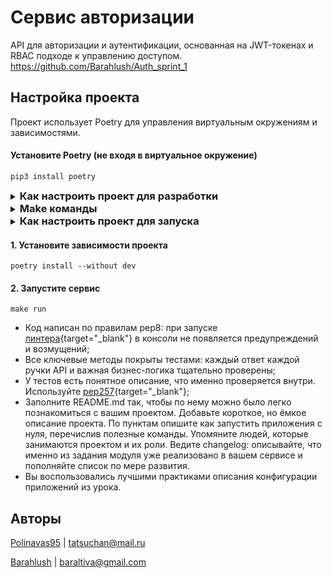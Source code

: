 # Сервис авторизации
API для авторизации и аутентификации, основанная на JWT-токенах и RBAC подходе к управлению доступом.
https://github.com/Barahlush/Auth_sprint_1

## Настройка проекта
Проект использует Poetry для управления виртуальным окружениям и зависимостями.
#### Установите Poetry (не входя в виртуальное окружение)
```shell
pip3 install poetry
```

<details>
<summary><h3 style="display: inline;"> 
Как настроить проект для разработки
</h3></summary>

#### 1. Установите зависимости проекта
```shell
poetry install
```

#### 2. Используйте команды poetry для работы
https://python-poetry.org/docs/cli/

https://python-poetry.org/docs/managing-dependencies/

**Активировать виртуальное окружение:**
```shell
poetry shell
```

**Запустить команду в виртуальном окружении** (можно запускать извне окружения)
```shell
poetry run python3 auth_service/src/main.py # пример запуска команды
```

**Установить библиотеку в виртуальном окружении** (можно запускать извне окружения)
```shell
poetry add pendulum==2.0.5 # пример установки библиотеки
```
**Установить библиотеку, которая используется только в разработке** (можно запускать извне окружения)
```shell
poetry add pendulum==2.0.5 --group dev
```

#### 3. Установите pre-commit хуки
```shell
poetry run pre-commit install
```

#### 4. Создание новой версии миграционной БД
```shell
make new_database_revision
```
Источник: https://alembic.sqlalchemy.org/en/latest/tutorial.html
</details>


<details>
<summary><h3 style="display: inline;"> 
Make команды
</h3></summary>

- `make tests` - запускает тесты из `./tests`
- `make lint` - проводит линтинг с помощью ruff (flake8 + isort + ...), mypy и blue (форк blake)
- `make format` - форматирует код с помощью blue
- `make build` - собирает сервис через docker-compose
- `make run` - запускает сервис через docker-compose

</details>

<details>
<summary><h3 style="display: inline;"> 
Как настроить проект для запуска
</h3></summary>
</details>

#### 1. Установите зависимости проекта
```shell
poetry install --without dev
```

#### 2. Запустите сервис
```shell
make run
```

- Код написан по правилам pep8: при запуске [линтера](https://semakin.dev/2020/05/python_linters/){target="_blank"} в консоли не появляется предупреждений и возмущений;
- Все ключевые методы покрыты тестами: каждый ответ каждой ручки API и важная бизнес-логика тщательно проверены;
- У тестов есть понятное описание, что именно проверяется внутри. Используйте [pep257](https://www.python.org/dev/peps/pep-0257/){target="_blank"}; 
- Заполните README.md так, чтобы по нему можно было легко познакомиться с вашим проектом. Добавьте короткое, но ёмкое описание проекта. По пунктам опишите как запустить приложения с нуля, перечислив полезные команды. Упомяните людей, которые занимаются проектом и их роли. Ведите changelog: описывайте, что именно из задания модуля уже реализовано в вашем сервисе и пополняйте список по мере развития.
- Вы воспользовались лучшими практиками описания конфигурации приложений из урока. 

## Авторы
[Polinavas95](https://github.com/Polinavas95)
| <tatsuchan@mail.ru>

[Barahlush](https://github.com/Barahlush) | <baraltiva@gmail.com>
